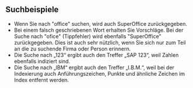 <!-- markdownlint-disable-file MD041 -->
## Suchbeispiele

* Wenn Sie nach "office" suchen, wird auch SuperOffice zurückgegeben.
* Bei einem falsch geschriebenen Wort erhalten Sie Vorschläge. Bei der Suche nach "ofice" (Tippfehler) wird ebenfalls "SuperOffice" zurückgegeben. Dies ist auch sehr nützlich, wenn Sie sich nur zum Teil an die zu suchende Firma oder Person erinnern.
* Die Suche nach „123“ ergibt auch den Treffer „SAP 123“, weil Zahlen ebenfalls indiziert sind.
* Die Suche nach „IBM“ ergibt auch den Treffer „I.B.M.“, weil bei der Indexierung auch Anführungszeichen, Punkte und ähnliche Zeichen im Index entfernt werden.
